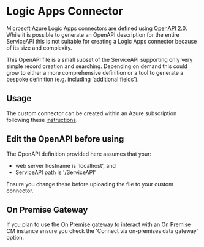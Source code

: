 # Logic Apps Connector

Microsoft Azure Logic Apps connectors are defined using [OpenAPI 2.0](https://github.com/OAI/OpenAPI-Specification/blob/master/versions/2.0.md). While it is possible to generate an OpenAPI description for the entire ServiceAPI this is not suitable for creating a Logic Apps connector because of its size and complexity.

This OpenAPI file is a small subset of the ServiceAPI supporting only very simple record creation and searching. Depending on demand this could grow to either a more comprehensive definition or a tool to generate a bespoke definition (e.g. including 'additional fields').

## Usage

The custom connector can be created within an Azure subscription following these [instructions](https://docs.microsoft.com/en-us/connectors/custom-connectors/define-openapi-definition).

## Edit the OpenAPI before using

The OpenAPI definition provided here assumes that your:

- web server hostname is 'localhost', and
- ServiceAPI path is '/ServiceAPI'

Ensure you change these before uploading the file to your custom connector.

## On Premise Gateway

If you plan to use the [On Premise gateway](https://docs.microsoft.com/en-us/azure/logic-apps/logic-apps-gateway-install) to interact with an On Premise CM instance ensure you check the 'Connect via on-premises data gateway' option.
